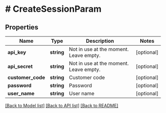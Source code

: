 # # CreateSessionParam

## Properties

Name | Type | Description | Notes
------------ | ------------- | ------------- | -------------
**api_key** | **string** | Not in use at the moment. Leave empty. | [optional]
**api_secret** | **string** | Not in use at the moment. Leave empty. | [optional]
**customer_code** | **string** | Customer code | [optional]
**password** | **string** | Password | [optional]
**user_name** | **string** | User name | [optional]

[[Back to Model list]](../../README.md#models) [[Back to API list]](../../README.md#endpoints) [[Back to README]](../../README.md)
